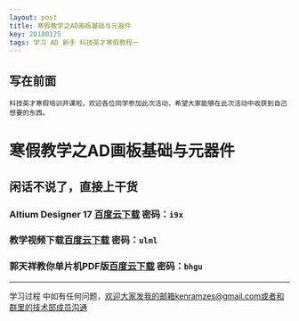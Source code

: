 ```yaml
---
layout: post
title: 寒假教学之AD画板基础与元器件
key: 20180125
tags: 学习 AD 新手 科技英才寒假教程一 
---
```

写在前面
------
    科技英才寒假培训开课啦，欢迎各位同学参加此次活动，希望大家能够在此次活动中收获到自己想要的东西。
    
    
#  寒假教学之AD画板基础与元器件

## 闲话不说了，直接上干货

### Altium Designer 17  [百度云下载][1]  密码：`i9x`

### 教学视频下载[百度云下载][2] 密码：`ulml`

### 郭天祥教你单片机PDF版[百度云下载][3] 密码：`bhgu`

------------------------------
学习过程 中如有任何问题，欢迎大家发我的邮箱kenramzes@gmail.com或者和群里的技术部成员沟通

  [1]: https://pan.baidu.com/s/1jJx7UKm
  [2]: https://pan.baidu.com/s/1c31hXeC
  [3]: https://pan.baidu.com/s/1sm4LmFF
